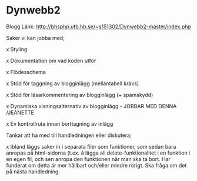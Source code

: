 # Dynwebb2
Blogg
Länk:
http://bhsphp.utb.hb.se/~s151302/Dynwebb2-master/index.php

Saker vi kan jobba med;

x Styling

x Dokumentation om vad koden utför

x Flödesschema

x Stöd för taggning av blogginlägg (mellantabell krävs)

x Stöd för läsarkommentering av blogginlägg (+ spamskydd)

x Dynamiska visningsalternativ av blogginlägg  - JOBBAR MED DENNA /JEANETTE

x Ev kontrollruta innan borttagning av inlägg





Tankar att ha med till handledningen eller diskutera;

x Ibland läggs saker in i separata filer som funktioner, som sedan bara anropas på html-sidorna (t.ex. å lägga all delete-funktionalitet i en funktion i en egen fil, och sen anropa den funktionen när man ska ta bort. Har funderat om detta är mer hållbart och/eller mindre rörigt. Ska fråga om det på nästa handledning.

